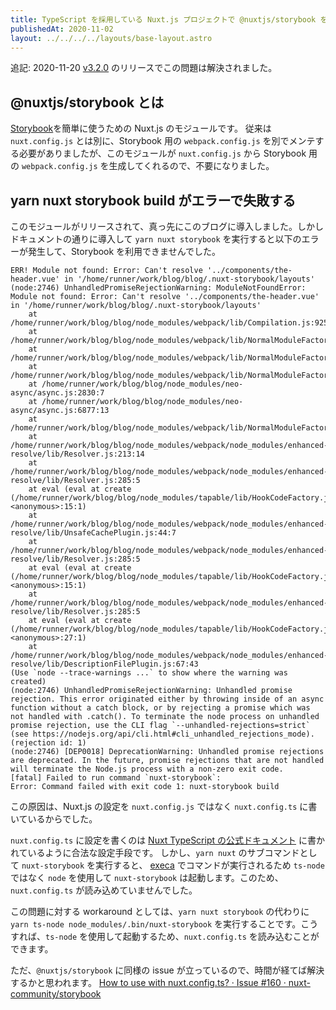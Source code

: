 ```yaml
---
title: TypeScript を採用している Nuxt.js プロジェクトで @nuxtjs/storybook を導入してハマったポイント
publishedAt: 2020-11-02
layout: ../../../../layouts/base-layout.astro
---
```


追記: 2020-11-20
[v3.2.0](https://github.com/nuxt-community/storybook/releases/tag/v3.2.0) のリリースでこの問題は解決されました。

## @nuxtjs/storybook とは

[Storybook](https://storybook.js.org/)を簡単に使うための Nuxt.js のモジュールです。
従来は `nuxt.config.js` とは別に、Storybook 用の `webpack.config.js` を別でメンテする必要がありましたが、このモジュールが `nuxt.config.js` から Storybook 用の `webpack.config.js` を生成してくれるので、不要になりました。

## yarn nuxt storybook build がエラーで失敗する

このモジュールがリリースされて、真っ先にこのブログに導入しました。しかしドキュメントの通りに導入して `yarn nuxt storybook` を実行すると以下のエラーが発生して、Storybook を利用できませんでした。

```shell
ERR! Module not found: Error: Can't resolve '../components/the-header.vue' in '/home/runner/work/blog/blog/.nuxt-storybook/layouts'
(node:2746) UnhandledPromiseRejectionWarning: ModuleNotFoundError: Module not found: Error: Can't resolve '../components/the-header.vue' in '/home/runner/work/blog/blog/.nuxt-storybook/layouts'
    at /home/runner/work/blog/blog/node_modules/webpack/lib/Compilation.js:925:10
    at /home/runner/work/blog/blog/node_modules/webpack/lib/NormalModuleFactory.js:401:22
    at /home/runner/work/blog/blog/node_modules/webpack/lib/NormalModuleFactory.js:130:21
    at /home/runner/work/blog/blog/node_modules/webpack/lib/NormalModuleFactory.js:224:22
    at /home/runner/work/blog/blog/node_modules/neo-async/async.js:2830:7
    at /home/runner/work/blog/blog/node_modules/neo-async/async.js:6877:13
    at /home/runner/work/blog/blog/node_modules/webpack/lib/NormalModuleFactory.js:214:25
    at /home/runner/work/blog/blog/node_modules/webpack/node_modules/enhanced-resolve/lib/Resolver.js:213:14
    at /home/runner/work/blog/blog/node_modules/webpack/node_modules/enhanced-resolve/lib/Resolver.js:285:5
    at eval (eval at create (/home/runner/work/blog/blog/node_modules/tapable/lib/HookCodeFactory.js:33:10), <anonymous>:15:1)
    at /home/runner/work/blog/blog/node_modules/webpack/node_modules/enhanced-resolve/lib/UnsafeCachePlugin.js:44:7
    at /home/runner/work/blog/blog/node_modules/webpack/node_modules/enhanced-resolve/lib/Resolver.js:285:5
    at eval (eval at create (/home/runner/work/blog/blog/node_modules/tapable/lib/HookCodeFactory.js:33:10), <anonymous>:15:1)
    at /home/runner/work/blog/blog/node_modules/webpack/node_modules/enhanced-resolve/lib/Resolver.js:285:5
    at eval (eval at create (/home/runner/work/blog/blog/node_modules/tapable/lib/HookCodeFactory.js:33:10), <anonymous>:27:1)
    at /home/runner/work/blog/blog/node_modules/webpack/node_modules/enhanced-resolve/lib/DescriptionFilePlugin.js:67:43
(Use `node --trace-warnings ...` to show where the warning was created)
(node:2746) UnhandledPromiseRejectionWarning: Unhandled promise rejection. This error originated either by throwing inside of an async function without a catch block, or by rejecting a promise which was not handled with .catch(). To terminate the node process on unhandled promise rejection, use the CLI flag `--unhandled-rejections=strict` (see https://nodejs.org/api/cli.html#cli_unhandled_rejections_mode). (rejection id: 1)
(node:2746) [DEP0018] DeprecationWarning: Unhandled promise rejections are deprecated. In the future, promise rejections that are not handled will terminate the Node.js process with a non-zero exit code.
[fatal] Failed to run command `nuxt-storybook`:
Error: Command failed with exit code 1: nuxt-storybook build
```

この原因は、Nuxt.js の設定を `nuxt.config.js` ではなく `nuxt.config.ts` に書いているからでした。

`nuxt.config.ts` に設定を書くのは [Nuxt TypeScript の公式ドキュメント](https://typescript.nuxtjs.org/ja/cookbook/configuration.html) に書かれているように合法な設定手段です。
しかし、`yarn nuxt` のサブコマンドとして `nuxt-storybook` を実行すると、 [execa](https://github.com/sindresorhus/execa) でコマンドが実行されるため `ts-node` ではなく `node` を使用して `nuxt-storybook` は起動します。このため、`nuxt.config.ts` が読み込めていませんでした。

この問題に対する workaround としては、`yarn nuxt storybook` の代わりに `yarn ts-node node_modules/.bin/nuxt-storybook` を実行することです。こうすれば、`ts-node` を使用して起動するため、`nuxt.config.ts` を読み込むことができます。

ただ、`@nuxtjs/storybook` に同様の issue が立っているので、時間が経てば解決するかと思われます。
[How to use with nuxt.config.ts? · Issue #160 · nuxt-community/storybook](https://github.com/nuxt-community/storybook/issues/160)
